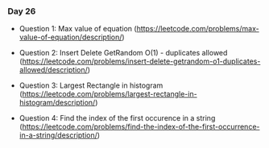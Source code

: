 
### Day 26

- Question 1: Max value of equation (https://leetcode.com/problems/max-value-of-equation/description/)

- Question 2: Insert Delete GetRandom O(1) - duplicates allowed  (https://leetcode.com/problems/insert-delete-getrandom-o1-duplicates-allowed/description/)

- Question 3: Largest Rectangle in histogram (https://leetcode.com/problems/largest-rectangle-in-histogram/description/)

- Question 4: Find the index of the first occurence in a string (https://leetcode.com/problems/find-the-index-of-the-first-occurrence-in-a-string/description/)

